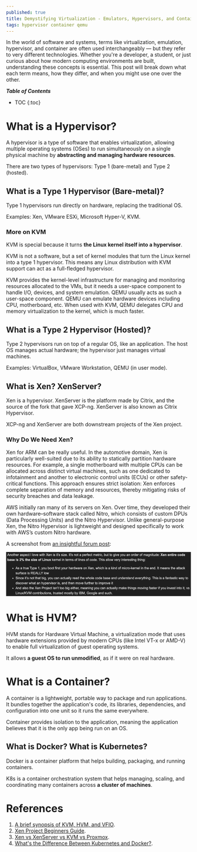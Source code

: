 ```yaml
---
published: true 
title: Demystifying Virtualization - Emulators, Hypervisors, and Containers Explained
tags: hypervisor container qemu
---
```


In the world of software and systems, terms like virtualization, emulation, hypervisor, and container are often used interchangeably — but they refer to very different technologies. Whether you're a developer, a student, or just curious about how modern computing environments are built, understanding these concepts is essential. This post will break down what each term means, how they differ, and when you might use one over the other.

***Table of Contents***
* TOC
{:toc}

# What is a Hypervisor?
A hypervisor is a type of software that enables virtualization, allowing multiple operating systems (OSes) to run simultaneously on a single physical machine by **abstracting and managing hardware resources**.

There are two types of hypervisors: Type 1 (bare-metal) and Type 2 (hosted).

## What is a Type 1 Hypervisor (Bare-metal)?
Type 1 hypervisors run directly on hardware, replacing the traditional OS.

Examples: Xen, VMware ESXi, Microsoft Hyper-V, KVM. 

### More on KVM
KVM is special because it turns **the Linux kernel itself into a hypervisor**. 

KVM is not a software, but a set of kernel modules that turn the Linux kernel into a type 1 hypervisor. This means any Linux distribution with KVM support can act as a full-fledged hypervisor.

KVM provides the kernel-level infrastructure for managing and monitoring resources allocated to the VMs, but it needs a user-space component to handle I/O, devices, and system emulation. QEMU usually acts as such a user-space component. QEMU can emulate hardware devices including CPU, motherboard, etc. When used with KVM, QEMU delegates CPU and memory virtualization to the kernel, which is much faster.

## What is a Type 2 Hypervisor (Hosted)?
Type 2 hypervisors run on top of a regular OS, like an application. The host OS manages actual hardware; the hypervisor just manages virtual machines.

Examples: VirtualBox, VMware Workstation, QEMU (in user mode).

## What is Xen? XenServer?
Xen is a hypervisor. XenServer is the platform made by Citrix, and the source of the fork that gave XCP-ng. XenServer is also known as Citrix Hypervisor.

XCP-ng and XenServer are both downstream projects of the Xen project.

### Why Do We Need Xen?
Xen for ARM can be really useful. In the automotive domain, Xen is particularly well-suited due to its ability to statically partition hardware resources. For example, a single motherboard with multiple CPUs can be allocated across distinct virtual machines, such as one dedicated to infotainment and another to electronic control units (ECUs) or other safety-critical functions. This approach ensures strict isolation: Xen enforces complete separation of memory and resources, thereby mitigating risks of security breaches and data leakage.

AWS initially ran many of its servers on Xen. Over time, they developed their own hardware–software stack called Nitro, which consists of custom DPUs (Data Processing Units) and the Nitro Hypervisor. Unlike general-purpose Xen, the Nitro Hypervisor is lightweight and designed specifically to work with AWS’s custom Nitro hardware.

A screenshot from [an insightful forum post](https://forums.lawrencesystems.com/t/xen-vs-xenserver-vs-kvm-vs-proxmox/14256):

![post](/images/posts/virtual-hyper-container/post.png)

# What is HVM?
HVM stands for Hardware Virtual Machine, a virtualization mode that uses hardware extensions provided by modern CPUs (like Intel VT-x or AMD-V) to enable full virtualization of guest operating systems.

It allows **a guest OS to run unmodified**, as if it were on real hardware.

# What is a Container?
A container is a lightweight, portable way to package and run applications. It bundles together the application's code, its libraries, dependencies, and configuration into one unit so it runs the same everywhere.

Container provides isolation to the application, meaning the application believes that it is the only app being run on an OS.

## What is Docker? What is Kubernetes?
Docker is a container platform that helps building, packaging, and running containers.

K8s is a container orchestration system that helps managing, scaling, and coordinating many containers across **a cluster of machines**.

# References
1. [A brief synopsis of KVM, HVM, and VFIO](https://forums.unraid.net/topic/37013-a-brief-synopsis-of-kvm-hvm-and-vfio/).
2. [Xen Project Beginners Guide](https://wiki.xenproject.org/wiki/Xen_Project_Beginners_Guide).
3. [Xen vs XenServer vs KVM vs Proxmox](https://forums.lawrencesystems.com/t/xen-vs-xenserver-vs-kvm-vs-proxmox/14256).
4. [What's the Difference Between Kubernetes and Docker?](https://aws.amazon.com/compare/the-difference-between-kubernetes-and-docker/).